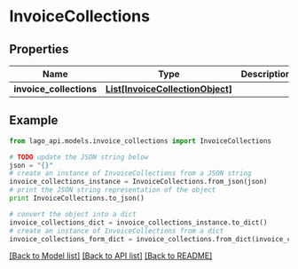 # InvoiceCollections


## Properties

Name | Type | Description | Notes
------------ | ------------- | ------------- | -------------
**invoice_collections** | [**List[InvoiceCollectionObject]**](InvoiceCollectionObject.md) |  | 

## Example

```python
from lago_api.models.invoice_collections import InvoiceCollections

# TODO update the JSON string below
json = "{}"
# create an instance of InvoiceCollections from a JSON string
invoice_collections_instance = InvoiceCollections.from_json(json)
# print the JSON string representation of the object
print InvoiceCollections.to_json()

# convert the object into a dict
invoice_collections_dict = invoice_collections_instance.to_dict()
# create an instance of InvoiceCollections from a dict
invoice_collections_form_dict = invoice_collections.from_dict(invoice_collections_dict)
```
[[Back to Model list]](../README.md#documentation-for-models) [[Back to API list]](../README.md#documentation-for-api-endpoints) [[Back to README]](../README.md)


